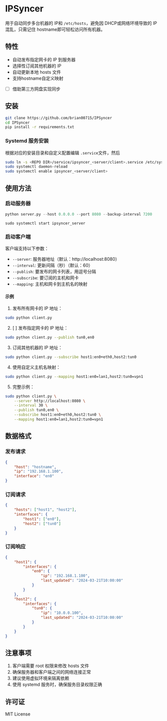 # IPSyncer

用于自动同步多台机器的 IP和 `/etc/hosts`，避免因 DHCP或网络环境导致的 IP 混乱，只需记住 hostname即可轻松访问所有机器。

## 特性

- 自动发布指定网卡的 IP 到服务器
- 选择性订阅其他机器的 IP
- 自动更新本地 hosts 文件
- 支持hostname自定义映射

- [ ] 借助第三方网盘实现同步

## 安装

```bash
git clone https://github.com/brian00715/IPSyncer
cd IPSyncer
pip install -r requirements.txt
```

### Systemd 服务安装

根据对应的安装目录和自定义配置编辑 `.service`文件，然后

```bash
sudo ln -s <REPO DIR>/service/ipsyncer_<server/client>.service /etc/systemd/system/
sudo systemctl daemon-reload
sudo systemctl enable ipsyncer_<server/client>

```

## 使用方法

### 启动服务器

```python
python server.py --host 0.0.0.0 --port 8080 --backup-interval 7200
```

```shell
sudo systemctl start ipsyncer_server
```

### 启动客户端

客户端支持以下参数：

- `--server`: 服务器地址（默认：http://localhost:8080）
- `--interval`: 更新间隔（秒）（默认：60）
- `--publish`: 要发布的网卡列表，用逗号分隔
- `--subscribe`: 要订阅的主机和网卡
- `--mapping`: 主机和网卡到主机名的映射

#### 示例

1. 发布所有网卡的 IP 地址：

```bash
sudo python client.py
```

2. [ ] 发布指定网卡的 IP 地址：

```bash
sudo python client.py --publish tun0,en0
```

3. 订阅其他机器的 IP 地址：

```bash
sudo python client.py --subscribe host1:en0+eth0,host2:tun0
```

4. 使用自定义主机名映射：

```bash
sudo python client.py --mapping host1:en0=lan1,host2:tun0=vpn1
```

5. 完整示例：

```bash
sudo python client.py \
    --server http://localhost:8080 \
    --interval 30 \
    --publish tun0,en0 \
    --subscribe host1:en0+eth0,host2:tun0 \
    --mapping host1:en0=lan1,host2:tun0=vpn1
```

## 数据格式

### 发布请求

```json
{
    "host": "hostname",
    "ip": "192.168.1.100",
    "interface": "en0"
}
```

### 订阅请求

```json
{
    "hosts": ["host1", "host2"],
    "interfaces": {
        "host1": ["en0"],
        "host2": ["tun0"]
    }
}
```

### 订阅响应

```json
{
    "host1": {
        "interfaces": {
            "en0": {
                "ip": "192.168.1.100",
                "last_updated": "2024-03-21T10:00:00"
            }
        }
    },
    "host2": {
        "interfaces": {
            "tun0": {
                "ip": "10.0.0.100",
                "last_updated": "2024-03-21T10:00:00"
            }
        }
    }
}
```

## 注意事项

1. 客户端需要 root 权限来修改 hosts 文件
2. 确保服务器和客户端之间的网络连接正常
3. 建议使用虚拟环境来隔离依赖
4. 使用 systemd 服务时，确保服务目录权限正确

## 许可证

MIT License
